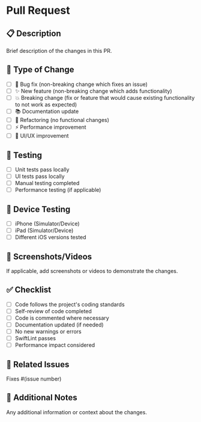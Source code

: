 # Pull Request

## 📋 Description
Brief description of the changes in this PR.

## 🎯 Type of Change
- [ ] 🐛 Bug fix (non-breaking change which fixes an issue)
- [ ] ✨ New feature (non-breaking change which adds functionality)
- [ ] 💥 Breaking change (fix or feature that would cause existing functionality to not work as expected)
- [ ] 📚 Documentation update
- [ ] 🔧 Refactoring (no functional changes)
- [ ] ⚡ Performance improvement
- [ ] 🎨 UI/UX improvement

## 🧪 Testing
- [ ] Unit tests pass locally
- [ ] UI tests pass locally
- [ ] Manual testing completed
- [ ] Performance testing (if applicable)

## 📱 Device Testing
- [ ] iPhone (Simulator/Device)
- [ ] iPad (Simulator/Device)
- [ ] Different iOS versions tested

## 📸 Screenshots/Videos
If applicable, add screenshots or videos to demonstrate the changes.

## ✅ Checklist
- [ ] Code follows the project's coding standards
- [ ] Self-review of code completed
- [ ] Code is commented where necessary
- [ ] Documentation updated (if needed)
- [ ] No new warnings or errors
- [ ] SwiftLint passes
- [ ] Performance impact considered

## 🔗 Related Issues
Fixes #(issue number)

## 📝 Additional Notes
Any additional information or context about the changes.